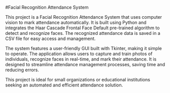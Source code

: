 #Facial Recognition Attendance System

This project is a Facial Recognition Attendance System that uses computer vision to mark attendance automatically. It is built using Python and integrates the Haar Cascade Frontal Face Default pre-trained algorithm to detect and recognize faces. The recognized attendance data is saved in a CSV file for easy access and management.

The system features a user-friendly GUI built with Tkinter, making it simple to operate. The application allows users to capture and train photos of individuals, recognize faces in real-time, and mark their attendance. It is designed to streamline attendance management processes, saving time and reducing errors.

This project is ideal for small organizations or educational institutions seeking an automated and efficient attendance solution.
